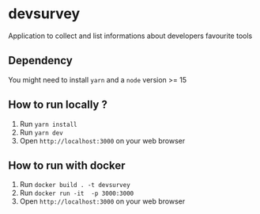 # devsurvey

Application to collect and list informations about developers favourite tools

## Dependency

You might need to install `yarn` and a `node` version >= 15

## How to run locally ?

1. Run `yarn install`
2. Run `yarn dev`
3. Open `http://localhost:3000` on your web browser

## How to run with docker

1. Run `docker build . -t devsurvey`
2. Run `docker run -it  -p 3000:3000`
3. Open `http://localhost:3000` on your web browser
